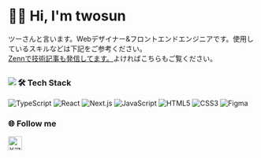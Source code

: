 <!--
![Aditya Kanoi Banner](https://github.com/Adityakanoi2001/Adityakanoi2001/blob/8b3abf28d4d62728caf9ee9c177f48b058cbb997/assets/ASK%20Banner%20Image%20Github.png)
-->
<h1>🙇‍♂️&nbsp;Hi, I'm twosun</h2>

ツーさんと言います。Webデザイナー&フロントエンドエンジニアです。使用しているスキルなどは下記をご参考ください。<br />
<a href="https://zenn.dev/cocomina" target="_blank">Zennで技術記事も発信してます。</a>よければこちらもご覧ください。

## 

<img align="left" src="https://github-readme-stats.vercel.app/api/top-langs?username=twosun-8-git&show_icons=true&locale=en">

### 🛠&nbsp;Tech Stack


![TypeScript](https://img.shields.io/badge/TypeScript-007ACC?style=flat&logo=typescript&logoColor=white)
![React](https://img.shields.io/badge/React-20232A?style=fflat&logo=react&logoColor=61DAFB)
![Next.js](https://img.shields.io/badge/NextJS-000000?style=flat&logo=next.js&logoColor=white)
![JavaScript](https://img.shields.io/badge/JavaScript-F7DF1E?style=flat&logo=javascript&logoColor=black)
![HTML5](https://img.shields.io/badge/HTML5-E34F26?style=flat&logo=html5&logoColor=white)
![CSS3](https://img.shields.io/badge/CSS3-1572B6?style=flat&logo=css3&logoColor=white)
![Figma](https://img.shields.io/badge/Figma-F24E1E?style=flat&logo=figma&logoColor=white)


### 🌐&nbsp;Follow me
<a href="https://x.com/twosun8x" target="_blank"><img src="https://skillicons.dev/icons?i=twitter" alt="Xアイコン" width="28" height="28" /></a>


